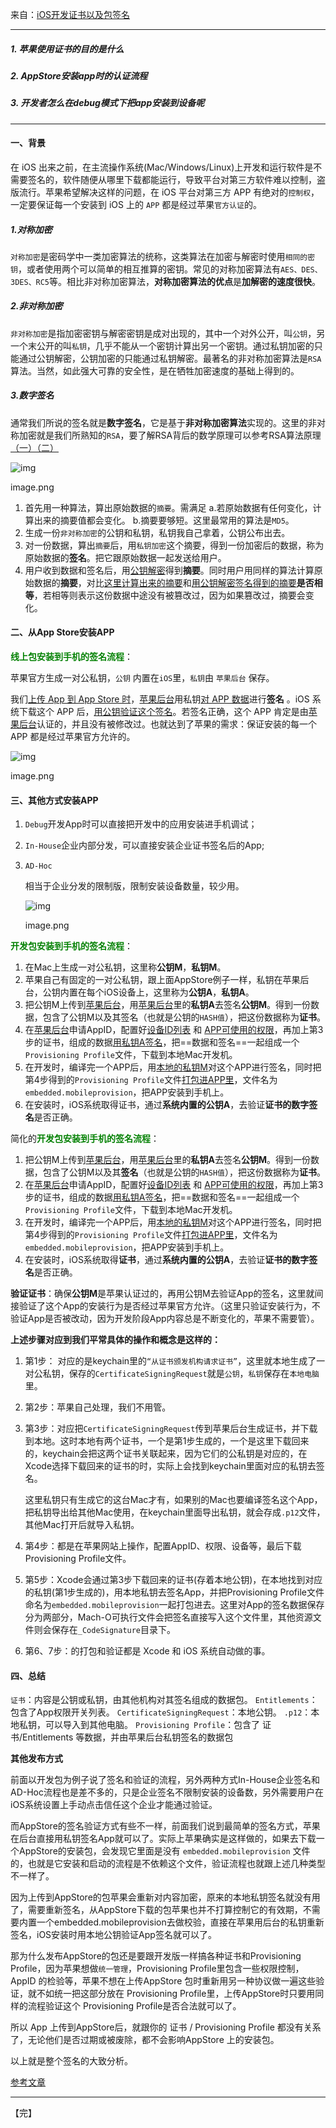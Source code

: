 来自：[iOS开发证书以及包签名](https://www.jianshu.com/p/01f38283a8f8)



---



##### 1. 苹果使用证书的目的是什么

##### 2. AppStore安装app时的认证流程

##### 3. 开发者怎么在debug模式下把app安装到设备呢



---



#### 一、背景

在 iOS 出来之前，在主流操作系统(Mac/Windows/Linux)上开发和运行软件是不需要签名的，软件随便从哪里下载都能运行，导致平台对第三方软件难以控制，盗版流行。苹果希望解决这样的问题，在 iOS 平台对第三方 APP 有绝对的`控制权`，一定要保证每一个安装到 iOS 上的 `APP` 都是经过苹果`官方认证`的。

##### 1.对称加密
 `对称加密`是密码学中一类加密算法的统称，这类算法在加密与解密时使用`相同的密钥`，或者使用两个可以简单的相互推算的密钥。常见的对称加密算法有`AES、DES、3DES、RC5`等。相比非对称加密算法，**对称加密算法的优点**是**加解密的速度很快**。

##### 2.非对称加密

`非对称加密`是指加密密钥与解密密钥是成对出现的，其中一个对外公开，叫`公钥`，另一个末公开的叫`私钥`，几乎不能从一个密钥计算出另一个密钥。通过私钥加密的只能通过公钥解密，公钥加密的只能通过私钥解密。最著名的非对称加密算法是`RSA`算法。当然，如此强大可靠的安全性，是在牺牲加密速度的基础上得到的。

##### 3.数字签名
 通常我们所说的签名就是**数字签名**，它是基于**非对称加密算法**实现的。这里的非对称加密就是我们所熟知的`RSA`，要了解RSA背后的数学原理可以参考RSA算法原理[（一）](https://links.jianshu.com/go?to=http%3A%2F%2Fwww.ruanyifeng.com%2Fblog%2F2013%2F06%2Frsa_algorithm_part_one.html)[（二）](https://links.jianshu.com/go?to=http%3A%2F%2Fwww.ruanyifeng.com%2Fblog%2F2013%2F07%2Frsa_algorithm_part_two.html)

![img](https:////upload-images.jianshu.io/upload_images/1932148-1093c55ce3cab8f7.png?imageMogr2/auto-orient/strip|imageView2/2/w/1200)

image.png



1. 首先用一种算法，算出原始数据的`摘要`。需满足
    a.若原始数据有任何变化，计算出来的摘要值都会变化。
    b.摘要要够短。这里最常用的算法是`MD5`。
2. 生成一份`非对称加密`的公钥和私钥，私钥我自己拿着，公钥公布出去。
3. 对一份数据，算出`摘要`后，用`私钥加密`这个摘要，得到一份加密后的数据，称为原始数据的**签名**。把它跟原始数据一起发送给用户。
4. 用户收到数据和签名后，用<u>公钥解密</u>得到**摘要**。同时用户用同样的算法计算原始数据的**摘要**，对比<u>这里计算出来的摘要</u>和<u>用公钥解密签名得到的摘要</u>**是否相等**，若相等则表示这份数据中途没有被篡改过，因为如果篡改过，摘要会变化。

#### 二、从App Store安装APP

<font color=#038103>**线上包安装到手机的签名流程**</font>：

苹果官方生成一对公私钥，`公钥` 内置在`iOS`里，`私钥`由 `苹果后台` 保存。

我们<u>上传 App 到 App Store 时</u>，<u>苹果后台</u>用私钥<u>对 APP 数据</u>进行**签名** 。iOS 系统下载这个 APP 后，<u>用公钥验证这个签名</u>。若签名正确，这个 APP 肯定是由<u>苹果后台</u>认证的，并且没有被修改过。也就达到了苹果的需求：保证安装的每一个 APP 都是经过苹果官方允许的。

![img](https:////upload-images.jianshu.io/upload_images/1932148-dc264d89f9f3c670.png?imageMogr2/auto-orient/strip|imageView2/2/w/1200)

image.png



#### 三、其他方式安装APP

1. `Debug`开发App时可以直接把开发中的应用安装进手机调试；

2. `In-House`企业内部分发，可以直接安装企业证书签名后的App;

3. ```
   AD-Hoc
   ```

   相当于企业分发的限制版，限制安装设备数量，较少用。

   ![img](https:////upload-images.jianshu.io/upload_images/1932148-36fed56d5a8e6691.png?imageMogr2/auto-orient/strip|imageView2/2/w/1200)

   image.png

<font color=#038103>**开发包安装到手机的签名流程**</font>：

1. 在Mac上生成一对公私钥，这里称**公钥M**，**私钥M**。
2. 苹果自己有固定的一对公私钥，跟上面AppStore例子一样，私钥在苹果后台，公钥内置在每个iOS设备上，这里称为**公钥A**，**私钥A**。
3. 把公钥M上传到<u>苹果后台</u>，用<u>苹果后台</u>里的**私钥A**去签名**公钥M**。得到一份数据，包含了公钥M以及其签名（也就是公钥的`HASH值`），把这份数据称为**证书**。
4. 在<u>苹果后台</u>申请AppID，配置好<u>设备ID列表</u> 和 <u>APP可使用的权限</u>，再加上第3步的证书，组成的数据<u>用私钥A签名</u>，把==数据和签名==一起组成一个`Provisioning Profile`文件，下载到本地Mac开发机。
5. 在开发时，编译完一个APP后，用<u>本地的私钥M</u>对这个APP进行签名，同时把第4步得到的`Provisioning Profile`文件<u>打包进APP里</u>，文件名为 `embedded.mobileprovision`，把APP安装到手机上。
6. 在安装时，iOS系统取得证书，通过**系统内置的公钥A**，去验证**证书的数字签名**是否正确。



简化的<font color=#038103>**开发包安装到手机的签名流程**</font>：

1. 把公钥M上传到<u>苹果后台</u>，用<u>苹果后台</u>里的**私钥A**去签名**公钥M**。得到一份数据，包含了公钥M以及其**签名**（也就是公钥的`HASH值`），把这份数据称为**证书**。
2. 在<u>苹果后台</u>申请AppID，配置好<u>设备ID列表</u> 和 <u>APP可使用的权限</u>，再加上第3步的证书，组成的数据<u>用私钥A签名</u>，把==数据和签名==一起组成一个`Provisioning Profile`文件，下载到本地Mac开发机。
3. 在开发时，编译完一个APP后，用<u>本地的私钥M</u>对这个APP进行签名，同时把第4步得到的`Provisioning Profile`文件<u>打包进APP里</u>，文件名为 `embedded.mobileprovision`，把APP安装到手机上。
4. 在安装时，iOS系统取得**证书**，通过**系统内置的公钥A**，去验证**证书的数字签名**是否正确。



**验证证书**：确保**公钥M**是苹果认证过的，再用公钥M去验证App的签名，这里就间接验证了这个App的安装行为是否经过苹果官方允许。（这里只验证安装行为，不验证App是否被改动，因为开发阶段App内容总是不断变化的，苹果不需要管）。



**上述步骤对应到我们平常具体的操作和概念是这样的：**

1. 第1步： 对应的是keychain里的`“从证书颁发机构请求证书”`，这里就本地生成了一对公私钥，保存的`CertificateSigningRequest`就是`公钥`，`私钥`保存在`本地电脑`里。

2. 第2步：苹果自己处理，我们不用管。

3. 第3步：对应把`CertificateSigningRequest`传到苹果后台生成证书，并下载到本地。这时本地有两个证书，一个是第1步生成的，一个是这里下载回来的，keychain会把这两个证书关联起来，因为它们的公私钥是对应的，在Xcode选择下载回来的证书的时，实际上会找到keychain里面对应的私钥去签名。

   这里私钥只有生成它的这台Mac才有，如果别的Mac也要编译签名这个App，把私钥导出给其他Mac使用，在keychain里面导出私钥，就会存成`.p12`文件，其他Mac打开后就导入私钥。

4. 第4步：都是在苹果网站上操作，配置AppID、权限、设备等，最后下载 Provisioning Profile文件。

5. 第5步：Xcode会通过第3步下载回来的证书(存着本地公钥)，在本地找到对应的私钥(第1步生成的)，用本地私钥去签名App，并把Provisioning Profile文件命名为`embedded.mobileprovision`一起打包进去。这里对App的签名数据保存分为两部分，Mach-O可执行文件会把签名直接写入这个文件里，其他资源文件则会保存在`_CodeSignature`目录下。

6. 第6、7步：的打包和验证都是 Xcode 和 iOS 系统自动做的事。

#### 四、总结

`证书`：内容是公钥或私钥，由其他机构对其签名组成的数据包。
 `Entitlements`：包含了App权限开关列表。
 `CertificateSigningRequest`：本地公钥。
 `.p12`：本地私钥，可以导入到其他电脑。
 `Provisioning Profile`：包含了 证书/Entitlements 等数据，并由苹果后台私钥签名的数据包



**其他发布方式**

前面以开发包为例子说了签名和验证的流程，另外两种方式In-House企业签名和AD-Hoc流程也是差不多的，只是企业签名不限制安装的设备数，另外需要用户在iOS系统设置上手动点击信任这个企业才能通过验证。

而AppStore的签名验证方式有些不一样，前面我们说到最简单的签名方式，苹果在后台直接用私钥签名App就可以了。实际上苹果确实是这样做的，如果去下载一个AppStore的安装包，会发现它里面是没有 `embedded.mobileprovision` 文件的，也就是它安装和启动的流程是不依赖这个文件，验证流程也就跟上述几种类型不一样了。

因为上传到AppStore的包苹果会重新对内容加密，原来的本地私钥签名就没有用了，需要重新签名，从AppStore下载的包苹果也并不打算控制它的有效期，不需要内置一个embedded.mobileprovision去做校验，直接在苹果用后台的私钥重新签名，iOS安装时用本地公钥验证App签名就可以了。

那为什么发布AppStore的包还是要跟开发版一样搞各种证书和Provisioning Profile，因为苹果想做`统一管理`，Provisioning Profile里包含一些权限控制，AppID 的检验等，苹果不想在上传AppStore 包时重新用另一种协议做一遍这些验证，就不如统一把这部分放在 Provisioning Profile里，上传AppStore时只要用同样的流程验证这个 Provisioning Profile是否合法就可以了。

所以 App 上传到AppStore后，就跟你的 证书 / Provisioning Profile 都没有关系了，无论他们是否过期或被废除，都不会影响AppStore 上的安装包。

以上就是整个签名的大致分析。

[参考文章](https://www.jianshu.com/p/7ce397c2717d)



---

【完】